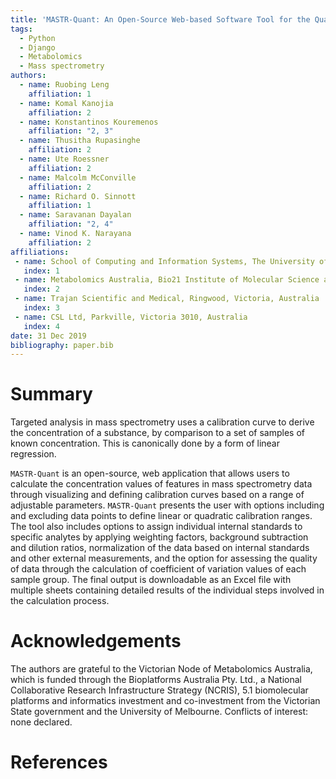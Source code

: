 ```yaml
---
title: 'MASTR-Quant: An Open-Source Web-based Software Tool for the Quantitive Analysis of Mass Spectrometry-based Data'
tags:
  - Python
  - Django
  - Metabolomics
  - Mass spectrometry
authors:
  - name: Ruobing Leng
    affiliation: 1
  - name: Komal Kanojia
    affiliation: 2
  - name: Konstantinos Kouremenos
    affiliation: "2, 3"
  - name: Thusitha Rupasinghe
    affiliation: 2
  - name: Ute Roessner
    affiliation: 2
  - name: Malcolm McConville
    affiliation: 2
  - name: Richard O. Sinnott
    affiliation: 1
  - name: Saravanan Dayalan
    affiliation: "2, 4"
  - name: Vinod K. Narayana
    affiliation: 2
affiliations:
 - name: School of Computing and Information Systems, The University of Melbourne, Victoria, Australia
   index: 1
 - name: Metabolomics Australia, Bio21 Institute of Molecular Science and Biotechnology, The University of Melbourne, Parkville, Victoria, Australia
   index: 2
 - name: Trajan Scientific and Medical, Ringwood, Victoria, Australia
   index: 3
 - name: CSL Ltd, Parkville, Victoria 3010, Australia
   index: 4
date: 31 Dec 2019
bibliography: paper.bib
---
```


# Summary

Targeted analysis in mass spectrometry uses a calibration curve to derive the concentration of a substance, by comparison to a set of samples of known concentration. This is canonically done by a form of linear regression.

``MASTR-Quant`` is an open-source, web application that allows users to calculate the concentration values of features in mass spectrometry data through visualizing and defining calibration curves based on a range of adjustable parameters. ``MASTR-Quant`` presents the user with options including and excluding data points to define linear or quadratic calibration ranges. The tool also includes options to assign individual internal standards to specific analytes by applying weighting factors, background subtraction and dilution ratios, normalization of the data based on internal standards and other external measurements, and the option for assessing the quality of data through the calculation of coefficient of variation values of each sample group. The final output is downloadable as an Excel file with multiple sheets containing detailed results of the individual steps involved in the calculation process.

# Acknowledgements

The authors are grateful to the Victorian Node of Metabolomics Australia, which is funded through the Bioplatforms Australia Pty. Ltd., a National Collaborative Research Infrastructure Strategy (NCRIS), 5.1 biomolecular platforms and informatics investment and co-investment from the Victorian State government and the University of Melbourne. Conflicts of interest: none declared. 

# References
